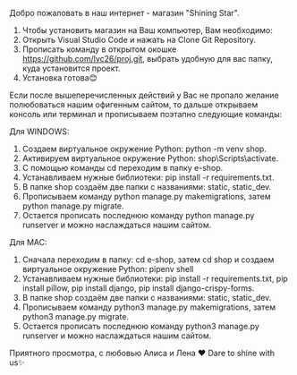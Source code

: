 Добро пожаловать в наш интернет - магазин "Shining Star".

1) Чтобы установить магазин на Ваш компьютер, Вам необходимо:
2) Открыть Visual Studio Code и нажать на Clone Git Repository.
3) Прописать команду в открытом окошке https://github.com/lvc26/proj.git, выбрать удобную для вас папку, куда установится проект.
4) Установка готова😊


Если после вышеперечисленных действий у Вас не пропало желание полюбоваться нашим офигенным сайтом, то дальше открываем консоль или терминал и прописываем поэтапно следующие команды:

Для WINDOWS:
1) Создаем виртуальное окружение Python: python -m venv shop.
2) Активируем виртуальное окружение Python: shop\Scripts\activate.
3) C помощью команды cd переходим в папку e-shop.
4) Устанавливаем нужные библиотеки: pip install -r requirements.txt.
5) В папке shop создаём две папки с названиями: static, static_dev.
6) Прописываем команду python manage.py makemigrations, затем python manage.py migrate.
7) Остается прописать последнюю команду python manage.py runserver и можно наслаждаться нашим сайтом.

Для MAC:
1) Сначала переходим в папку: cd e-shop, затем cd shop и создаем виртуальное окружение Python: pipenv shell
2) Устанавливаем нужные библиотеки: pip install -r requirements.txt, pip install pillow, pip install django, pip install django-crispy-forms.
3) В папке shop создаём две папки с названиями: static, static_dev.
4) Прописываем команду python3 manage.py makemigrations, затем python3 manage.py migrate.
5) Остается прописать последнюю команду python3 manage.py runserver и можно наслаждаться нашим сайтом.


Приятного просмотра, с любовью Алиса и Лена ❤️
Dare to shine with us✨
